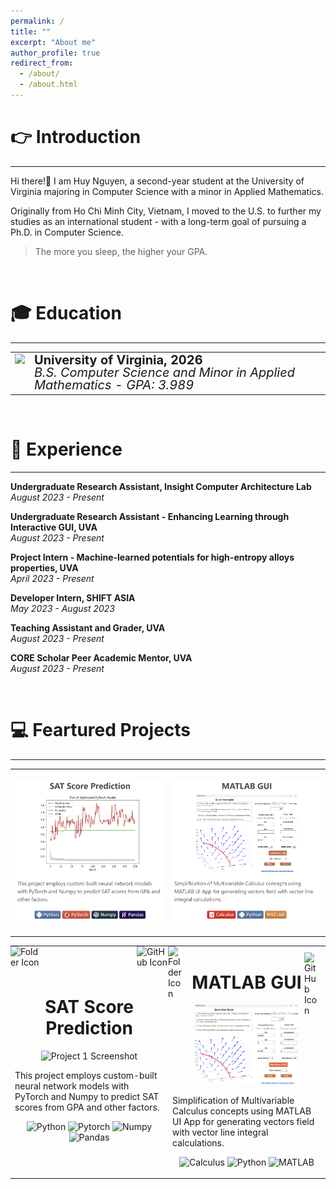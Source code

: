```yaml
---
permalink: /
title: ""
excerpt: "About me"
author_profile: true
redirect_from: 
  - /about/
  - /about.html
---
```



👉 Introduction
======
-----------------
Hi there!👋 I am Huy Nguyen, a second-year student at the University of Virginia majoring in Computer Science with a minor in Applied Mathematics. 

Originally from Ho Chi Minh City, Vietnam, I moved to the U.S. to further my studies as an international student - with a long-term goal of pursuing a Ph.D. in Computer Science.

> The more you sleep, the higher your GPA.

<br>

🎓 Education
======
------------------
<table style="border-collapse: collapse; border: none;">
  <tr>
    <td rowspan="2" style="border: none; padding-right: 5px; vertical-align: top;"><img src="https://github.com/huy310304/huy310304.github.io/assets/114793725/ee13b63c-ecf7-435c-b788-e290c8a7a6a0" width="70"></td>
    <td style="border: none; font-weight: bold; font-size: 20px; line-height: 1; padding-bottom: 0;">University of Virginia, 2026</td>
  </tr>
  <tr>
    <td style="border: none; font-size: 20px; font-style:italic; line-height: 1; padding-top: 0;">B.S. Computer Science and Minor in Applied Mathematics - GPA: 3.989</td>
  </tr>
</table>

<br>

💼 Experience 
======
------------------
**Undergraduate Research Assistant, Insight Computer Architecture Lab**  
*August 2023 - Present*  

**Undergraduate Research Assistant - Enhancing Learning through Interactive GUI, UVA**  
*August 2023 - Present*

**Project Intern - Machine-learned potentials for high-entropy alloys properties, UVA**  
*April 2023 - Present*

**Developer Intern, SHIFT ASIA**  
*May 2023 - August 2023*

**Teaching Assistant and Grader, UVA**  
*August 2023 - Present*

**CORE Scholar Peer Academic Mentor, UVA**  
*August 2023 - Present*

<br>

💻 Feartured Projects
======
---------------

<!-- Displayed Table with Image, should be in the same dimension-->

<table style="border-collapse: collapse; border: none;">
  <tr>
    <!-- Project 1 with just the image created below-->
    <td style="border: none; width:50%;">
      <p align="center">
        <a href="https://github.com/huy310304/SAT-score-prediction"><img src="../images/SAT_949_917.png" width="100%" alt="SAT Project Pic"/></a>
      </p>
    </td>
    <!-- Project 2 with just the image-->
    <td style="border: none; width:50%">
      <p align="center">
        <a href="https://github.com/huy310304/MATLAB-GUI-main"><img src="../images/MATLAB_949_917.png" width="100%" alt="Matlab GUI Pic"/></a>
      </p>
    </td>
  </tr>
</table>


<!-- Table for generating the image to get clicking effect-->
<!-- For future project, generate the image so that it have the same dimensions-->

<!--
<table>
  <tr>
    <td width="50%" onclick="window.location='URL_TO_PROJECT_1';" style="cursor: pointer;">
      <h1 align="center">SAT Score Prediction</h1>
      <p align="center">
        <img src="https://github.com/huy310304/huy310304.github.io/assets/114793725/550f5f46-6556-44dd-b3e4-b333760e8d43" style="width:70%;" alt="Project 1 Screenshot"/>
      </p>
      <p align="">This project employs custom-built neural network models with PyTorch and Numpy to predict SAT scores from GPA and other factors.</p>
      <p align="center">
        <img src="https://img.shields.io/badge/Python-3776AB?style=flat&logo=python&logoColor=white" alt="Python"/>
        <img src="https://img.shields.io/badge/PyTorch-%23EE4C2C.svg?&style=flat&logo=PyTorch&logoColor=white" alt="Pytorch"/>
        <img src="https://img.shields.io/badge/Numpy-%23013243.svg?&style=flat&logo=numpy&logoColor=white" alt="Numpy"/>
        <img src="https://img.shields.io/badge/Pandas-%23150458.svg?style=flat&logo=pandas&logoColor=white" alt="Pandas"/>
      </p>
    </td>
    <td width="50%" onclick="window.location='URL_TO_PROJECT_2';" style="cursor: pointer;">
      <h1 align="center">MATLAB GUI</h1>
      <p align="center">
        <img src="../images/vector_field_line_integral_3d.png" width="70%" alt="MATLAB GUI pic"/>
      </p>
      <p align="">Simplification of Multivariable Calculus concepts using MATLAB UI App for generating vectors field with vector line integral calculations.</p>
      <p align="center">
        <img src="https://img.shields.io/badge/Calculus-FF0000.svg?style=flat&logo=libreofficemath&logoColor=white" alt="Calculus"/>
        <img src="https://img.shields.io/badge/Python-3776AB?style=flat&logo=python&logoColor=white" alt="Python"/>
        <img src="https://img.shields.io/badge/MATLAB-F58025?style=flat&logo=matlab&logoColor=white" alt="MATLAB"/>
      </p>
    </td>
  </tr>
</table>
-->

<table>
  <tr>
    <!-- Project 1 -->
    <td width="50%" onclick="window.location='URL_TO_PROJECT_1';" style="cursor: pointer; position: relative;">
      <img src="https://github.com/huy310304/huy310304.github.io/assets/114793725/d40fdb97-74ef-4c4e-9abf-7fce1f151df2" style="position: absolute; left: 0; top: 0; width: 50px;" alt="Folder Icon"/>
      <img src="https://github.com/huy310304/huy310304.github.io/assets/114793725/ddae8847-d1aa-4dab-93d0-3db2d72a07ae" style="position: absolute; right: 0; top: 0; width: 50px;" alt="GitHub Icon"/>
      <h1 align="center">SAT Score Prediction</h1>
      <p align="center">
        <img src="https://github.com/huy310304/huy310304.github.io/assets/114793725/550f5f46-6556-44dd-b3e4-b333760e8d43" style="width:70%;" alt="Project 1 Screenshot"/>
      </p>
      <!-- Rest of the content -->
      <p align="">This project employs custom-built neural network models with PyTorch and Numpy to predict SAT scores from GPA and other factors.</p>
      <p align="center">
        <img src="https://img.shields.io/badge/Python-3776AB?style=flat&logo=python&logoColor=white" alt="Python"/>
        <img src="https://img.shields.io/badge/PyTorch-%23EE4C2C.svg?&style=flat&logo=PyTorch&logoColor=white" alt="Pytorch"/>
        <img src="https://img.shields.io/badge/Numpy-%23013243.svg?&style=flat&logo=numpy&logoColor=white" alt="Numpy"/>
        <img src="https://img.shields.io/badge/Pandas-%23150458.svg?style=flat&logo=pandas&logoColor=white" alt="Pandas"/>
      </p>
    </td>
    <!-- Project 2 -->
    <td width="50%" onclick="window.location='URL_TO_PROJECT_2';" style="cursor: pointer; position: relative;">
      <img src="https://github.com/huy310304/huy310304.github.io/assets/114793725/d40fdb97-74ef-4c4e-9abf-7fce1f151df2" style="position: absolute; left: 0; top: 0; width: 24px;" alt="Folder Icon"/>
      <img src="https://github.com/huy310304/huy310304.github.io/assets/114793725/ddae8847-d1aa-4dab-93d0-3db2d72a07ae" style="position: absolute; right: 10px; top: 10px; width: 24px;" alt="GitHub Icon"/>
      <h1 align="center">MATLAB GUI</h1>
      <p align="center">
        <img src="../images/vector_field_line_integral_3d.png" width="70%" alt="MATLAB GUI pic"/>
      </p>
      <!-- Rest of the content -->
      <p align="">Simplification of Multivariable Calculus concepts using MATLAB UI App for generating vectors field with vector line integral calculations.</p>
      <p align="center">
        <img src="https://img.shields.io/badge/Calculus-FF0000.svg?style=flat&logo=libreofficemath&logoColor=white" alt="Calculus"/>
        <img src="https://img.shields.io/badge/Python-3776AB?style=flat&logo=python&logoColor=white" alt="Python"/>
        <img src="https://img.shields.io/badge/MATLAB-F58025?style=flat&logo=matlab&logoColor=white" alt="MATLAB"/>
      </p>
    </td>
  </tr>
</table>

